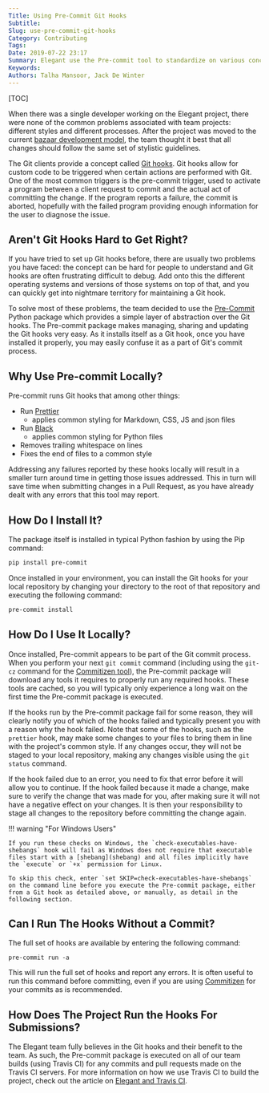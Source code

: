 ```yaml
---
Title: Using Pre-Commit Git Hooks
Subtitle:
Slug: use-pre-commit-git-hooks
Category: Contributing
Tags:
Date: 2019-07-22 23:17
Summary: Elegant use the Pre-commit tool to standardize on various concepts.  This article gives more information about the tool and how to run it locally.
Keywords:
Authors: Talha Mansoor, Jack De Winter
---
```


[TOC]

When there was a single developer working on the Elegant project, there were none of the
common problems associated with team projects: different styles and different processes. After
the project was moved to the current
[bazaar development model]({filename}./community-driven-project.md), the team thought it
best that all changes should follow the same set of stylistic guidelines.

The Git clients provide a concept called
[Git hooks](https://git-scm.com/book/en/v2/Customizing-Git-Git-Hooks). Git hooks allow for
custom code to be triggered when certain actions are performed with Git. One of the most
common triggers is the pre-commit trigger, used to activate a program between a client
request to commit and the actual act of committing the change. If the program reports a
failure, the commit is aborted, hopefully with the failed program providing enough information
for the user to diagnose the issue.

## Aren't Git Hooks Hard to Get Right?

If you have tried to set up Git hooks before, there are usually two problems you have faced:
the concept can be hard for people to understand and Git hooks are often frustrating difficult
to debug. Add onto this the different operating systems and versions of those systems on top
of that, and you can quickly get into nightmare territory for maintaining a Git hook.

To solve most of these problems, the team decided to use the
[Pre-Commit](https://pre-commit.com/)
Python package which provides a simple layer of abstraction over the Git hooks. The Pre-commit
package makes managing, sharing and updating the Git hooks very easy. As it installs itself as
a Git hook, once you have installed it properly, you may easily confuse it as a part of Git's
commit process.

## Why Use Pre-commit Locally?

Pre-commit runs Git hooks that among other things:

- Run [Prettier](https://github.com/prettier/prettier)
  - applies common styling for Markdown, CSS, JS and json files
- Run [Black](https://github.com/python/black)
  - applies common styling for Python files
- Removes trailing whitespace on lines
- Fixes the end of files to a common style

Addressing any failures reported by these hooks locally will result in a smaller turn around
time in getting those issues addressed. This in turn will save time when submitting changes
in a Pull Request, as you have already dealt with any errors that this tool may report.

## How Do I Install It?

The package itself is installed in typical Python fashion by using the Pip command:

```bash
pip install pre-commit
```

Once installed in your environment, you can install the Git hooks for your local repository
by changing your directory to the root of that repository and executing the following command:

```bash
pre-commit install
```

## How Do I Use It Locally?

Once installed, Pre-commit appears to be part of the Git commit process. When you perform
your next `git commit` command (including using the `git-cz` command for the
[Commitizen tool]({filename}./commitizen.md)), the Pre-commit package will download any tools
it requires to properly run any required hooks. These tools are cached, so you will typically
only experience a long wait on the first time the Pre-commit package is executed.

If the hooks run by the Pre-commit package fail for some reason, they will clearly notify
you of which of the hooks failed and typically present you with a reason why the hook failed.
Note that some of the hooks, such as the `prettier` hook, may make some changes to your
files to bring them in line with the project's common style. If any changes occur, they
will not be staged to your local repository, making any changes visible using the `git status`
command.

If the hook failed due to an error, you need to fix that error before it will allow you to
continue. If the hook failed because it made a change, make sure to verify the change that
was made for you, after making sure it will not have a negative effect on your changes. It
is then your responsibility to stage all changes to the repository before committing the
change again.

!!! warning "For Windows Users"

    If you run these checks on Windows, the `check-executables-have-shebangs` hook will fail as Windows does not require that executable files start with a [shebang](shebang) and all files implicitly have the `execute` or `+x` permission for Linux.

    To skip this check, enter `set SKIP=check-executables-have-shebangs` on the command line before you execute the Pre-commit package, either from a Git hook as detailed above, or manually, as detail in the following section.

## Can I Run The Hooks Without a Commit?

The full set of hooks are available by entering the following command:

```text
pre-commit run -a
```

This will run the full set of hooks and report any errors. It is often useful to run this
command before committing, even if you are using
[Commitizen](./commitizien.md)
for your commits as is recommended.

## How Does The Project Run the Hooks For Submissions?

The Elegant team fully believes in the Git hooks and their benefit to the team. As such, the
Pre-commit package is executed on all of our team builds (using Travis CI) for any commits and
pull requests made on the Travis CI servers. For more information on how we use Travis CI to
build the project, check out the article on
[Elegant and Travis CI](./travis-ci-and-doc-website.md).
